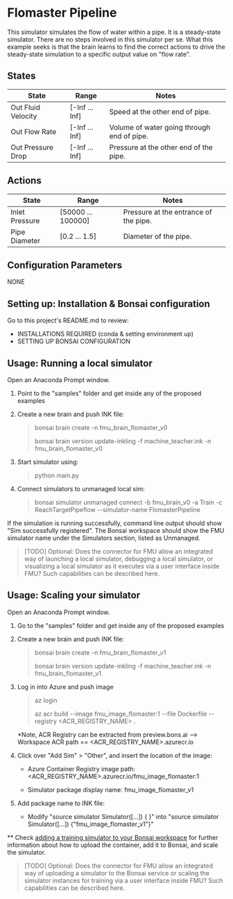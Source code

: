 # Flomaster Pipeline

This simulator simulates the flow of water within a pipe. It is a steady-state simulator.
There are no steps involved in this simulator per se. What this example seeks is that the brain
learns to find the correct actions to drive the steady-state simulation to a specific
output value on "flow rate".

## States

| State                    | Range            | Notes    |
| ------------------------ | ---------------- | -------- |
| Out Fluid Velocity       | [-Inf ... Inf]   | Speed at the other end of pipe. |
| Out Flow Rate            | [-Inf ... Inf]   | Volume of water going through end of pipe. |
| Out Pressure Drop        | [-Inf ... Inf]   | Pressure at the other end of the pipe. |

## Actions

| State                    | Range                | Notes    |
| ------------------------ | -------------------- | -------- |
| Inlet Pressure           | [50000 ... 100000]   | Pressure at the entrance of the pipe. |
| Pipe Diameter            | [0.2 ... 1.5]        | Diameter of the pipe. |

## Configuration Parameters

NONE

## Setting up: Installation & Bonsai configuration

Go to this project's README.md to review:

- INSTALLATIONS REQUIRED (conda & setting environment up)
- SETTING UP BONSAI CONFIGURATION

## Usage: Running a local simulator

Open an Anaconda Prompt window.

1. Point to the "samples" folder and get inside any of the proposed examples

2. Create a new brain and push INK file:

    > bonsai brain create -n fmu_brain_flomaster_v0
    > 
    > bonsai brain version update-inkling -f machine_teacher.ink -n fmu_brain_flomaster_v0

3. Start simulator using:

    > python main.py

4. Connect simulators to unmanaged local sim:

    > bonsai simulator unmanaged connect -b fmu_brain_v0 -a Train -c ReachTargetPipeflow --simulator-name FlomasterPipeline


If the simulation is running successfully, command line output should show "Sim successfully registered".
The Bonsai workspace should show the FMU simulator name under the Simulators section, listed as Unmanaged.

> [TODO] Optional: Does the connector for FMU allow an integrated way of launching a local simulator, debugging a local simulator, or visualizing a local simulator as it executes via a user interface inside FMU? Such capabilities can be described here.

## Usage: Scaling your simulator

Open an Anaconda Prompt window.

1. Go to the "samples" folder and get inside any of the proposed examples

2. Create a new brain and push INK file:

    > bonsai brain create -n fmu_brain_flomaster_v1
    > 
    > bonsai brain version update-inkling -f machine_teacher.ink -n fmu_brain_flomaster_v1

3. Log in into Azure and push image

    > az login
    > 
    > az acr build --image fmu_image_flomaster:1 --file Dockerfile --registry <ACR_REGISTRY_NAME> .

    *Note, ACR Registry can be extracted from preview.bons.ai --> Workspace ACR path == <ACR_REGISTRY_NAME>.azurecr.io

4. Click over "Add Sim" > "Other", and insert the location of the image:

    - Azure Container Registry image path:  <ACR_REGISTRY_NAME>.azurecr.io/fmu_image_flomaster:1

    - Simulator package display name:  fmu_image_flomaster_v1

5. Add package name to INK file:

    - Modify "source simulator Simulator([...]) \{ }" into "source simulator Simulator([...]) {"fmu_image_flomaster_v1"}"

** Check [adding a training simulator to your Bonsai workspace](https://docs.microsoft.com/en-us/bonsai/guides/add-simulator?tabs=add-cli%2Ctrain-inkling&pivots=sim-platform-other)
for further information about how to upload the container, add it to Bonsai, and scale the simulator.

> [TODO] Optional: Does the connector for FMU allow an integrated way of uploading a simulator to the Bonsai service or scaling the simulator instances for training via a user interface inside FMU? Such capabilities can be described here.

